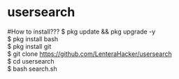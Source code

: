 # usersearch

#How to install???
$ pkg update && pkg upgrade -y<br>
$ pkg install bash<br>
$ pkg install git<br>
$ git clone https://github.com/LenteraHacker/usersearch<br>
$ cd usersearch<br>
$ bash search.sh<br>
